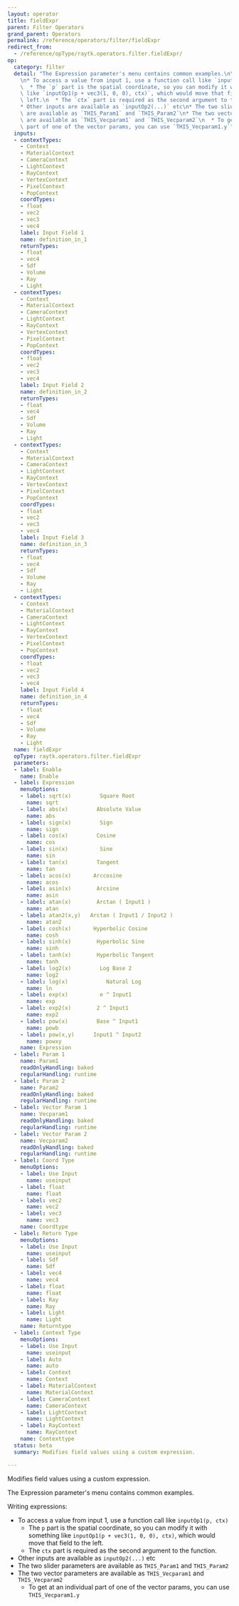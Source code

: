 ```yaml
---
layout: operator
title: fieldExpr
parent: Filter Operators
grand_parent: Operators
permalink: /reference/operators/filter/fieldExpr
redirect_from:
  - /reference/opType/raytk.operators.filter.fieldExpr/
op:
  category: filter
  detail: "The Expression parameter's menu contains common examples.\n\nWriting expressions:\n\
    \n* To access a value from input 1, use a function call like `inputOp1(p, ctx)`\n\
    \  * The `p` part is the spatial coordinate, so you can modify it with something\
    \ like `inputOp1(p + vec3(1, 0, 0), ctx)`, which would move that field to the\
    \ left.\n  * The `ctx` part is required as the second argument to the function.\n\
    * Other inputs are available as `inputOp2(...)` etc\n* The two slider parameters\
    \ are available as `THIS_Param1` and `THIS_Param2`\n* The two vector parameters\
    \ are available as `THIS_Vecparam1` and `THIS_Vecparam2`\n  * To get at an individual\
    \ part of one of the vector params, you can use `THIS_Vecparam1.y`"
  inputs:
  - contextTypes:
    - Context
    - MaterialContext
    - CameraContext
    - LightContext
    - RayContext
    - VertexContext
    - PixelContext
    - PopContext
    coordTypes:
    - float
    - vec2
    - vec3
    - vec4
    label: Input Field 1
    name: definition_in_1
    returnTypes:
    - float
    - vec4
    - Sdf
    - Volume
    - Ray
    - Light
  - contextTypes:
    - Context
    - MaterialContext
    - CameraContext
    - LightContext
    - RayContext
    - VertexContext
    - PixelContext
    - PopContext
    coordTypes:
    - float
    - vec2
    - vec3
    - vec4
    label: Input Field 2
    name: definition_in_2
    returnTypes:
    - float
    - vec4
    - Sdf
    - Volume
    - Ray
    - Light
  - contextTypes:
    - Context
    - MaterialContext
    - CameraContext
    - LightContext
    - RayContext
    - VertexContext
    - PixelContext
    - PopContext
    coordTypes:
    - float
    - vec2
    - vec3
    - vec4
    label: Input Field 3
    name: definition_in_3
    returnTypes:
    - float
    - vec4
    - Sdf
    - Volume
    - Ray
    - Light
  - contextTypes:
    - Context
    - MaterialContext
    - CameraContext
    - LightContext
    - RayContext
    - VertexContext
    - PixelContext
    - PopContext
    coordTypes:
    - float
    - vec2
    - vec3
    - vec4
    label: Input Field 4
    name: definition_in_4
    returnTypes:
    - float
    - vec4
    - Sdf
    - Volume
    - Ray
    - Light
  name: fieldExpr
  opType: raytk.operators.filter.fieldExpr
  parameters:
  - label: Enable
    name: Enable
  - label: Expression
    menuOptions:
    - label: sqrt(x)         Square Root
      name: sqrt
    - label: abs(x)         Absolute Value
      name: abs
    - label: sign(x)         Sign
      name: sign
    - label: cos(x)         Cosine
      name: cos
    - label: sin(x)          Sine
      name: sin
    - label: tan(x)         Tangent
      name: tan
    - label: acos(x)       Arccosine
      name: acos
    - label: asin(x)        Arcsine
      name: asin
    - label: atan(x)        Arctan ( Input1 )
      name: atan
    - label: atan2(x,y)   Arctan ( Input1 / Input2 )
      name: atan2
    - label: cosh(x)       Hyperbolic Cosine
      name: cosh
    - label: sinh(x)        Hyperbolic Sine
      name: sinh
    - label: tanh(x)        Hyperbolic Tangent
      name: tanh
    - label: log2(x)         Log Base 2
      name: log2
    - label: log(x)            Natural Log
      name: ln
    - label: exp(x)          e ^ Input1
      name: exp
    - label: exp2(x)        2 ^ Input1
      name: exp2
    - label: pow(x)         Base ^ Input1
      name: powb
    - label: pow(x,y)      Input1 ^ Input2
      name: powxy
    name: Expression
  - label: Param 1
    name: Param1
    readOnlyHandling: baked
    regularHandling: runtime
  - label: Param 2
    name: Param2
    readOnlyHandling: baked
    regularHandling: runtime
  - label: Vector Param 1
    name: Vecparam1
    readOnlyHandling: baked
    regularHandling: runtime
  - label: Vector Param 2
    name: Vecparam2
    readOnlyHandling: baked
    regularHandling: runtime
  - label: Coord Type
    menuOptions:
    - label: Use Input
      name: useinput
    - label: float
      name: float
    - label: vec2
      name: vec2
    - label: vec3
      name: vec3
    name: Coordtype
  - label: Return Type
    menuOptions:
    - label: Use Input
      name: useinput
    - label: Sdf
      name: Sdf
    - label: vec4
      name: vec4
    - label: float
      name: float
    - label: Ray
      name: Ray
    - label: Light
      name: Light
    name: Returntype
  - label: Context Type
    menuOptions:
    - label: Use Input
      name: useinput
    - label: Auto
      name: auto
    - label: Context
      name: Context
    - label: MaterialContext
      name: MaterialContext
    - label: CameraContext
      name: CameraContext
    - label: LightContext
      name: LightContext
    - label: RayContext
      name: RayContext
    name: Contexttype
  status: beta
  summary: Modifies field values using a custom expression.

---
```



Modifies field values using a custom expression.

The Expression parameter's menu contains common examples.

Writing expressions:

* To access a value from input 1, use a function call like `inputOp1(p, ctx)`
  * The `p` part is the spatial coordinate, so you can modify it with something like `inputOp1(p + vec3(1, 0, 0), ctx)`, which would move that field to the left.
  * The `ctx` part is required as the second argument to the function.
* Other inputs are available as `inputOp2(...)` etc
* The two slider parameters are available as `THIS_Param1` and `THIS_Param2`
* The two vector parameters are available as `THIS_Vecparam1` and `THIS_Vecparam2`
  * To get at an individual part of one of the vector params, you can use `THIS_Vecparam1.y`